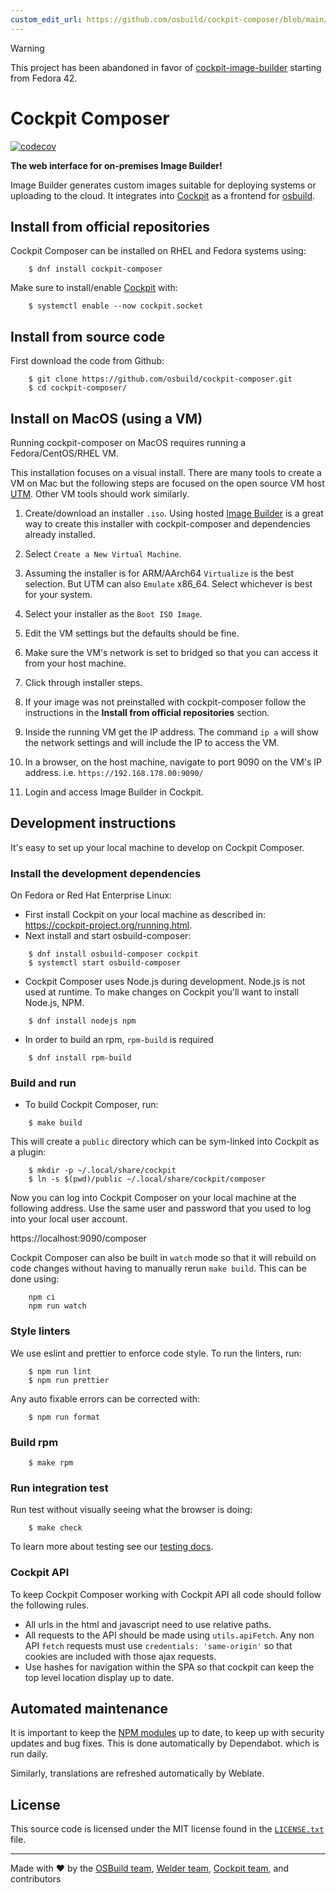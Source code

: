 ```yaml
---
custom_edit_url: https://github.com/osbuild/cockpit-composer/blob/main/README.md
---
```

> [!WARNING]
> This project has been abandoned in favor of [cockpit-image-builder](https://github.com/osbuild/image-builder-frontend/tree/main/cockpit) starting from Fedora 42.

# Cockpit Composer

<!--
[//]: # ( DO NOT MODIFY THIS FILE! )
[//]: # ( This content is generated by `scripts/pull_readmes.py` )
[//]: # ( Rather change the source of this: https://github.com/osbuild/cockpit-composer/blob/main/README.md )
-->

[![codecov](https://codecov.io/gh/osbuild/cockpit-composer/branch/main/graph/badge.svg)](https://codecov.io/gh/osbuild/cockpit-composer)

**The web interface for on-premises Image Builder!**

Image Builder generates custom images suitable for deploying systems or uploading to
the cloud. It integrates into [Cockpit](https://cockpit-project.org/) as a
frontend for [osbuild](https://github.com/osbuild).

## Install from official repositories

Cockpit Composer can be installed on RHEL and Fedora systems using:

```
    $ dnf install cockpit-composer
```

Make sure to install/enable [Cockpit](https://cockpit-project.org/) with:

```
    $ systemctl enable --now cockpit.socket
```

## Install from source code

First download the code from Github:

```
    $ git clone https://github.com/osbuild/cockpit-composer.git
    $ cd cockpit-composer/
```


## Install on MacOS (using a VM)

Running cockpit-composer on MacOS requires running a Fedora/CentOS/RHEL VM.

This installation focuses on a visual install. There are many tools to create a VM on Mac 
but the following steps are focused on the open source VM host [UTM](https://github.com/utmapp/UTM). Other VM tools should work similarly.

1. Create/download an installer `.iso`. Using hosted [Image Builder](https://console.redhat.com/insights/image-builder) is a great way to create this installer with cockpit-composer and dependencies already installed.

2. Select `Create a New Virtual Machine`.

3. Assuming the installer is for ARM/AArch64 `Virtualize` is the best selection. But UTM can also `Emulate` x86_64. Select whichever is best for your system.

4. Select your installer as the `Boot ISO Image`.

5. Edit the VM settings but the defaults should be fine.

6. Make sure the VM's network is set to bridged so that you can access it from your host machine.

7. Click through installer steps.

8. If your image was not preinstalled with cockpit-composer follow the instructions in the **Install from official repositories** section.

9. Inside the running VM get the IP address. The command `ip a` will show the network settings and will include the IP to access the VM.

10. In a browser, on the host machine, navigate to port 9090 on the VM's IP address. i.e. `https://192.168.178.00:9090/`

11. Login and access Image Builder in Cockpit.

## Development instructions

It's easy to set up your local machine to develop on Cockpit Composer.

### Install the development dependencies

On Fedora or Red Hat Enterprise Linux:

* First install Cockpit on your local machine as described in: https://cockpit-project.org/running.html.
* Next install and start osbuild-composer:
```
    $ dnf install osbuild-composer cockpit
    $ systemctl start osbuild-composer
```

* Cockpit Composer uses Node.js during development. Node.js is not used at runtime. To make changes on Cockpit you'll want to install Node.js, NPM.
```
    $ dnf install nodejs npm
```

* In order to build an rpm, `rpm-build` is required
```
    $ dnf install rpm-build
```

### Build and run

* To build Cockpit Composer, run:
```
    $ make build
```

This will create a `public` directory which can be sym-linked into Cockpit as a plugin:
```
    $ mkdir -p ~/.local/share/cockpit
    $ ln -s $(pwd)/public ~/.local/share/cockpit/composer
```

Now you can log into Cockpit Composer on your local machine at the following address. Use the same user and password that you used to log into your local user account.

https://localhost:9090/composer

Cockpit Composer can also be built in `watch` mode so that it will rebuild on code changes without having to manually rerun `make build`. This can be done using:

```
    npm ci
    npm run watch
```

### Style linters

We use eslint and prettier to enforce code style. To run the linters, run:
```
    $ npm run lint
    $ npm run prettier
```

Any auto fixable errors can be corrected with:
```
    $ npm run format
```

### Build rpm

```
    $ make rpm
```

### Run integration test

Run test without visually seeing what the browser is doing:

```
    $ make check
```

To learn more about testing see our [testing docs](https://github.com/osbuild/cockpit-composer/tree/main/test).


### Cockpit API

To keep Cockpit Composer working with Cockpit API all code should follow the following rules.

 * All urls in the html and javascript need to use relative paths.
 * All requests to the API should be made using ```utils.apiFetch```. Any non API ```fetch``` requests
   must use ```credentials: 'same-origin'``` so that cookies are included with those ajax requests.
 * Use hashes for navigation within the SPA so that cockpit can keep the top level location display
   up to date.

## Automated maintenance

It is important to keep the [NPM modules](https://github.com/osbuild/cockpit-composer/tree/main/package.json) up to date, to keep
up with security updates and bug fixes. This is done automatically by Dependabot.
which is run daily.

Similarly, translations are refreshed automatically by Weblate.

## License

This source code is licensed under the MIT license found in the [`LICENSE.txt`](https://github.com/osbuild/cockpit-composer/tree/main/LICENSE.txt) file.

---
Made with ♥ by the [OSBuild team](https://github.com/orgs/osbuild/people), [Welder team](https://github.com/orgs/weldr/people), [Cockpit team](https://github.com/orgs/cockpit-project/people), and contributors

